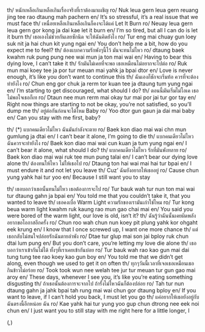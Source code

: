 th/ หนักเหลือเกินเหลือเกินเรื่องจริงที่เราต้องมาเผชิญ
ro/ Nuk leua gern leua gern reuang jing tee rao dtaung mah pachern
en/ It’s so stressful, it’s a real issue that we must face
th/ เหนื่อยเหลือเกินเหลือเกินก็คงจะได้แค่ Let It Burn
ro/ Neuay leua gern leua gern gor kong ja dai kae let it burn
en/ I’m so tired, but all I can do is let it burn
th/ เธอเองไม่ช่วยกันเลยซักนิด จะให้ฉันคิดยังไง
ro/ Tur eng mai chuay gun loey suk nit ja hai chun kit yung ngai
en/ You don’t help me a bit, how do you expect me to feel?
th/ ต้องแบกความรักพังๆนี้ไว้ มันจะทนไม่ไหว
ro/ dtaung baek kwahm ruk pung pung nee wai mun ja ton mai wai
en/ Having to bear this dying love, I can’t take it
th/ รักมันไม่เคยที่จะพอ เธอเหมือนไม่อยากจะไปต่อ
ro/ Ruk mun mai koey tee ja por tur meuan mai yahk ja bpai dtor
en/ Love is never enough, it’s like you don’t want to continue this
th/ ฉันเองก็ชักจะเริ่มท้อ ควรที่จะต้องทำยังไง
ro/ Chun eng gor chuk ja rerm tor kuan tee ja dtaung tum yung ngai
en/ I’m starting to get discouraged, what should I do?
th/ ตอนนี้มันเริ่มไม่โอเค เธอไม่พอใจเธอก็เท
ro/ Dtaun nee mun rerm mai okay tur mai por jai tur gor tay
en/ Right now things are starting to not be okay, you’re not satisfied, so you’ll dump me
th/ อยู่ต่อกันก่อนจะได้ไหม Baby
ro/ Yoo dtor gun gaun ja dai mai baby
en/ Can you stay with me first, baby?

th/ (\*) แบกคนเดียวไม่ไหว ฉันมันกำลังจะตาย
ro/ Baek kon diao mai wai chn mun gumlung ja dtai
en/ I can’t bear it alone, I’m going to die
th/ แบกคนเดียวไม่ไหว ฉันควรจะทำยังไง
ro/ Baek kon diao mai wai cun kuan ja tum yung ngai
en/ I can’t bear it alone, what should I do?
th/ แบกคนเดียวไม่ไหว รักที่มันพังทลาย
ro/ Baek kon diao mai wai ruk tee mun pung talai
en/ I can’t bear our dying love alone
th/ ต้องทนให้ไหว ไม่ให้เธอไป
ro/ Dtaung ton hai wai mai hai tur bpai
en/ I must endure it and not let you leave
th/ Cuz’ ฉันยังอยากให้เธออยู่
ro/ Cause chun yung yahk hai tur yoo
en/ Because I still want you to stay

th/ เธอบอกว่าเธอนั้นทนไม่ไหว เธอต้องการจะไป
ro/ Tur bauk wah tur nun ton mai wai tur dtaung gahn ja bpai
en/ You told me that you couldn’t take it, that you wanted to leave
th/ เธอคงเบื่อ Warm Light ความรักของเรามันเก่าใช่ไหม
ro/ Tur kong beua warm light kwahm ruk kaung rao mun gao chai mai
en/ You said you were bored of the warm light, our love is old, isn’t it?
th/ ฉันรู้ว่าฉันนั้นเคยผิดพลัง อยากขอโอกาสอีกครั้ง
ro/ Chun roo wah chun nun koey pit plung yahk kor ohgaht eek krung
en/ I know that I once screwed up, I want one more chance
th/ แต่เธอกลับไม่สนใจปล่อยรักฉันตายลำพัง
ro/ Dtae tur glup mai son jai bploy ruk chun dtai lum pung
en/ But you don’t care, you’re letting my love die alone
th/ เธอบอกว่าเราเข้ากันไม่ได้ ทั้งๆที่เราเคยเข้ากันบ่อย
ro/ Tur bauk wah rao kao gun mai dai tung tung tee rao koey kao gun boy
en/ You told me that we didn’t get along, even though we used to get it on often
th/ ทุกๆวันนี้เวลาที่เจอเธอเหมือนเธอกินข้าวไม่อร่อย
ro/ Took took wun nee welah tee jur tur meuan tur gun gao mai aroy
en/ These days, whenever I see you, it’s like you’re eating something disgusting
th/ ถ้าเธอนั้นต้องการจะจากไป ถ้ารั้งไม่ไหวฉันก็ต้องปล่อย
ro/ Tah tur nun dtaung gahn ja jahk bpai tah rung mai wai chun gor dtaung bploy
en/ If you want to leave, if I can’t hold you back, I must let you go
th/ แค่อยากให้เธอยังอยู่กับฉันตรงนี้อีกหน่อย ฉัน
ro/ Kae yahk hai tur yung yoo gup chun dtrong nee eek noi chun
en/ I just want you to still stay with me right here for a little longer, I

(_,_)
